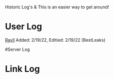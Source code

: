 Historic Log's & This is an easier way to get around!

# User Log
[Rayll](https://roleplay-utilities.github.io/MegaUtilities.github.io/Hacking&ScammingSafety/discordpages/UsersLog/Rayll.html) Added: 2/19/22, Editied: 2/19/22 (BestLeaks)

#Server Log

# Link Log
